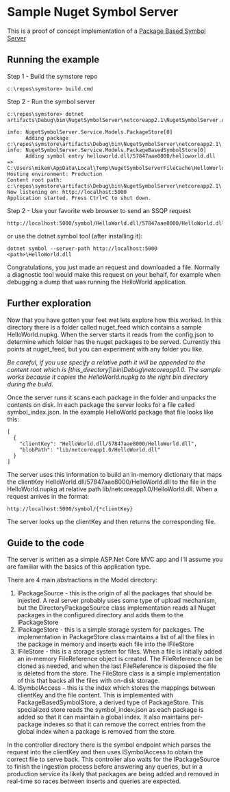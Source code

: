 # Sample Nuget Symbol Server #

This is a proof of concept implementation of a [Package Based Symbol Server](../../docs/specs/Package_Based_Symbol_Server.md)

## Running the example ##

Step 1 - Build the symstore repo
    
    c:\repos\symstore> build.cmd

Step 2 - Run the symbol server

    c:\repos\symstore> dotnet artifacts\Debug\bin\NugetSymbolServer\netcoreapp2.1\NugetSymbolServer.dll

    info: NugetSymbolServer.Service.Models.PackageStore[0]
          Adding package c:\repos\symstore\artifacts\Debug\bin\NugetSymbolServer\netcoreapp2.1\.\nuget_feed\HelloWorld.1.0.0.nupkg
    info: NugetSymbolServer.Service.Models.PackageBasedSymbolStore[0]
          Adding symbol entry helloworld.dll/57847aae8000/helloworld.dll => C:\Users\mikem\AppData\Local\Temp\NugetSymbolServerFileCache\HelloWorld.1.0.0\1\lib\netcoreapp1.0\HelloWorld.dll
    Hosting environment: Production
    Content root path: c:\repos\symstore\artifacts\Debug\bin\NugetSymbolServer\netcoreapp2.1\
    Now listening on: http://localhost:5000
    Application started. Press Ctrl+C to shut down.

Step 2 - Use your favorite web browser to send an SSQP request

    http://localhost:5000/symbol/HelloWorld.dll/57847aae8000/HelloWorld.dll

or use the dotnet symbol tool (after installing it):

    dotnet symbol --server-path http://localhost:5000 <path>\HelloWorld.dll

Congratulations, you just made an request and downloaded a file. Normally a diagnostic tool would make this request on your behalf, for example when debugging a dump that was running the HelloWorld application.

## Further exploration ##

Now that you have gotten your feet wet lets explore how this worked. In this directory there is a folder called nuget\_feed which contains a sample HelloWorld.nupkg. When the server starts it reads from the config.json to determine which folder has the nuget packages to be served. Currently this points at nuget\_feed, but you can experiment with any folder you like.

*Be careful, if you use specify a relative path it will be appended to the content root
which is [this_directory]\bin\Debug\netcoreapp1.0\. The sample works because it copies
the HelloWorld.nupkg to the right bin directory during the build.*

Once the server runs it scans each package in the folder and unpacks the contents on disk. In each
package the server looks for a file called symbol_index.json. In the example HelloWorld package that file looks like this:

	[
      {
        "clientKey": "HelloWorld.dll/57847aae8000/HelloWorld.dll",
        "blobPath": "lib/netcoreapp1.0/HelloWorld.dll"
      }
    ]

The server uses this information to build an in-memory dictionary that maps the clientKey HelloWorld.dll/57847aae8000/HelloWorld.dll to the file in the HelloWorld.nupkg at relative path lib/netcoreapp1.0/HelloWorld.dll. When a request arrives in the format:

    http://localhost:5000/symbol/{*clientKey}

The server looks up the clientKey and then returns the corresponding file.


## Guide to the code ##

The server is written as a simple ASP.Net Core MVC app and I'll assume you are familiar with the basics of this application type. 

There are 4 main abstractions in the Model directory:

1. IPackageSource - this is the origin of all the packages that should be injested. A real server probably uses some type of upload mechanism, but the DirectoryPackageSource class implementation reads all Nuget packages in the configured directory and adds them to the IPackageStore
2. IPackageStore - this is a simple storage system for packages. The implementation in PackageStore class maintains a list of all the files in the package in memory and inserts each file into the IFileStore
3. IFileStore - this is a storage system for files. When a file is initially added an in-memory FileReference object is created. The FileReference can be cloned as needed, and when the last FileReference is disposed the file is deleted from the store. The FileStore class is a simple implementation of this that backs all the files with on-disk storage.
4. ISymbolAccess - this is the index which stores the mappings between clientKey and the file content. This is implemented with PackageBasedSymbolStore, a derived type of PackageStore. This specialized store reads the symbol_index.json as each package is added so that it can maintain a global index. It also maintains per-package indexes so that it can remove the correct entries from the global index when a package is removed from the store.

In the controller directory there is the symbol endpoint which parses the request into the clientKey and then uses ISymbolAccess to obtain the correct file to serve back. This controller also waits for the IPackageSource to finish the ingestion process before answering any queries, but in a production service its likely that packages are being added and removed in real-time so races between inserts and queries are expected.